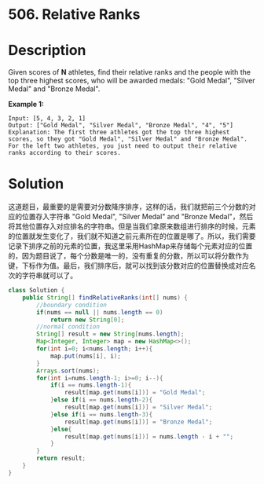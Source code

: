 # 506. Relative Ranks

# Description

Given scores of **N** athletes, find their relative ranks and the people with the top three highest scores, who will be awarded medals: "Gold Medal", "Silver Medal" and "Bronze Medal".

**Example 1:**

```
Input: [5, 4, 3, 2, 1]
Output: ["Gold Medal", "Silver Medal", "Bronze Medal", "4", "5"]
Explanation: The first three athletes got the top three highest scores, so they got "Gold Medal", "Silver Medal" and "Bronze Medal". 
For the left two athletes, you just need to output their relative ranks according to their scores.
```

# Solution

这道题目，最重要的是需要对分数降序排序，这样的话，我们就把前三个分数的对应的位置存入字符串 "Gold Medal", "Silver Medal" and "Bronze Medal"，然后将其他位置存入对应排名的字符串。但是当我们拿原来数组进行排序的时候，元素的位置就发生变化了，我们就不知道之前元素所在的位置是哪了。所以，我们需要记录下排序之前的元素的位置，我这里采用HashMap来存储每个元素对应的位置的，因为题目说了，每个分数是唯一的，没有重复的分数，所以可以将分数作为键，下标作为值。最后，我们排序后，就可以找到该分数对应的位置替换成对应名次的字符串就可以了。

```java
class Solution {
    public String[] findRelativeRanks(int[] nums) {
        //boundary condition
        if(nums == null || nums.length == 0)
            return new String[0];
        //normal condition
        String[] result = new String[nums.length];
        Map<Integer, Integer> map = new HashMap<>();
        for(int i=0; i<nums.length; i++){
            map.put(nums[i], i);
        }
        Arrays.sort(nums);
        for(int i=nums.length-1; i>=0; i--){
            if(i == nums.length-1){
                result[map.get(nums[i])] = "Gold Medal";
            }else if(i == nums.length-2){
                result[map.get(nums[i])] = "Silver Medal";
            }else if(i == nums.length-3){
                result[map.get(nums[i])] = "Bronze Medal";
            }else{
                result[map.get(nums[i])] = nums.length - i + "";
            }
        }
        return result;
    }
}
```

